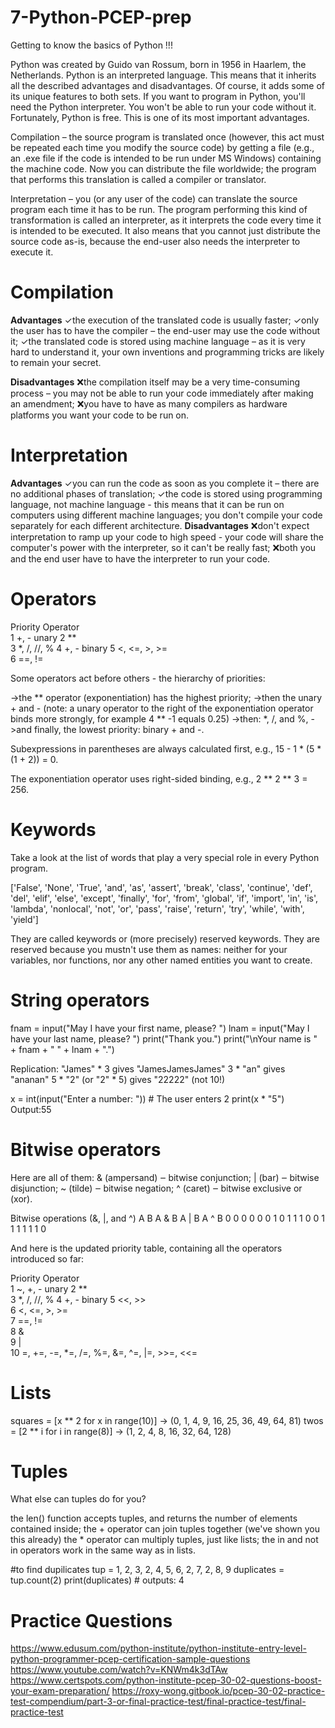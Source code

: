 # 7-Python-PCEP-prep

Getting to know the basics of Python !!!

Python was created by Guido van Rossum, born in 1956 in Haarlem, the Netherlands. 
Python is an interpreted language. This means that it inherits all the described advantages and disadvantages. Of course, it adds some of its unique features to both sets.
If you want to program in Python, you'll need the Python interpreter. You won't be able to run your code without it. Fortunately, Python is free. This is one of its most important advantages.

Compilation – the source program is translated once (however, this act must be repeated each time you modify the source code) by getting a file (e.g., an .exe file if the code is intended to be run under MS Windows) containing the machine code. Now you can distribute the file worldwide; the program that performs this translation is called a compiler or translator.

Interpretation – you (or any user of the code) can translate the source program each time it has to be run. The program performing this kind of transformation is called an interpreter, as it interprets the code every time it is intended to be executed. It also means that you cannot just distribute the source code as-is, because the end-user also needs the interpreter to execute it.

# **Compilation**
**Advantages**
✓the execution of the translated code is usually faster;
✓only the user has to have the compiler – the end-user may use the code without it;
✓the translated code is stored using machine language – as it is very hard to understand it, your own inventions and programming tricks are likely to remain your secret.

**Disadvantages**
❌the compilation itself may be a very time-consuming process – you may not be able to run your code immediately after making an amendment;
❌you have to have as many compilers as hardware platforms you want your code to be run on.

# **Interpretation**
**Advantages**
✓you can run the code as soon as you complete it – there are no additional phases of translation;
✓the code is stored using programming language, not machine language - this means that it can be run on computers using different machine languages; you don't compile your code separately for each different architecture.
**Disadvantages**
❌don't expect interpretation to ramp up your code to high speed - your code will share the computer's power with the interpreter, so it can't be really fast;
❌both you and the end user have to have the interpreter to run your code.

# Operators
Priority	Operator	
1	+, -	unary
2	**	
3	*, /, //, %	
4	+, -	binary
5	<, <=, >, >=	
6	==, !=	

Some operators act before others - the hierarchy of priorities:

->the ** operator (exponentiation) has the highest priority;
->then the unary + and - (note: a unary operator to the right of the exponentiation operator binds more strongly, for example 4 ** -1 equals 0.25)
->then: *, /, and %,
->and finally, the lowest priority: binary + and -.

Subexpressions in parentheses are always calculated first, e.g., 15 - 1 * (5 * (1 + 2)) = 0.

The exponentiation operator uses right-sided binding, e.g., 2 ** 2 ** 3 = 256.

# Keywords
Take a look at the list of words that play a very special role in every Python program.

['False', 'None', 'True', 'and', 'as', 'assert', 'break', 'class', 'continue', 'def', 'del', 'elif', 'else', 'except', 'finally', 'for', 'from', 'global', 'if', 'import', 'in', 'is', 'lambda', 'nonlocal', 'not', 'or', 'pass', 'raise', 'return', 'try', 'while', 'with', 'yield']

They are called keywords or (more precisely) reserved keywords. They are reserved because you mustn't use them as names: neither for your variables, nor functions, nor any other named entities you want to create.

# String operators
fnam = input("May I have your first name, please? ")
lnam = input("May I have your last name, please? ")
print("Thank you.")
print("\nYour name is " + fnam + " " + lnam + ".")

Replication:
"James" * 3 gives "JamesJamesJames"
3 * "an" gives "ananan"
5 * "2" (or "2" * 5) gives "22222" (not 10!)

x = int(input("Enter a number: ")) # The user enters 2
print(x * "5")
Output:55

# Bitwise operators
Here are all of them:
& (ampersand) ‒ bitwise conjunction;
| (bar) ‒ bitwise disjunction;
~ (tilde) ‒ bitwise negation;
^ (caret) ‒ bitwise exclusive or (xor).

Bitwise operations (&, |, and ^)
A	B     A & B   A | B   A ^ B
0	0	0	0	0
0	1	0	1	1
1	0	0	1	1
1	1	1	1	0

And here is the updated priority table, containing all the operators introduced so far:

Priority	Operator	
1	~, +, -	unary
2	**	
3	*, /, //, %	
4	+, -	binary
5	<<, >>	
6	<, <=, >, >=	
7	==, !=	
8	&	
9	|	
10	=, +=, -=, *=, /=, %=, &=, ^=, |=, >>=, <<=	


# Lists
squares = [x ** 2 for x in range(10)] -> (0, 1, 4, 9, 16, 25, 36, 49, 64, 81)
twos = [2 ** i for i in range(8)] -> (1, 2, 4, 8, 16, 32, 64, 128)

# Tuples
What else can tuples do for you?

the len() function accepts tuples, and returns the number of elements contained inside;
the + operator can join tuples together (we've shown you this already)
the * operator can multiply tuples, just like lists;
the in and not in operators work in the same way as in lists.

#to find dupilicates
tup = 1, 2, 3, 2, 4, 5, 6, 2, 7, 2, 8, 9
duplicates = tup.count(2)
print(duplicates)    # outputs: 4

# Practice Questions

https://www.edusum.com/python-institute/python-institute-entry-level-python-programmer-pcep-certification-sample-questions
https://www.youtube.com/watch?v=KNWm4k3dTAw
https://www.certspots.com/python-institute-pcep-30-02-questions-boost-your-exam-preparation/
https://roxy-wong.gitbook.io/pcep-30-02-practice-test-compendium/part-3-or-final-practice-test/final-practice-test/final-practice-test

 



